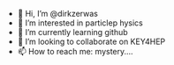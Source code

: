 - 👋 Hi, I’m @dirkzerwas
- 👀 I’m interested in particlep hysics
- 🌱 I’m currently learning github
- 💞️ I’m looking to collaborate on KEY4HEP
- 📫 How to reach me: mystery....

<!---
dirkzerwas/dirkzerwas is a ✨ special ✨ repository because its `README.md` (this file) appears on your GitHub profile.
You can click the Preview link to take a look at your changes.
--->
